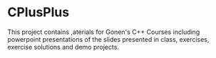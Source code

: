 # CPlusPlus


This project contains ,aterials for Gonen's C++ Courses including powerpoint presentations of the slides presented in class, exercises, exercise solutions and demo projects.
